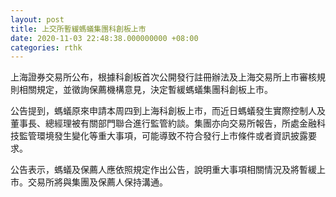 ```yaml
---
layout: post
title: 上交所暫緩螞蟻集團科創板上市
date: 2020-11-03 22:48:38.000000000 +08:00
categories: rthk
---
```


上海證券交易所公布，根據科創板首次公開發行註冊辦法及上海交易所上市審核規則相關規定，並徵詢保薦機構意見，決定暫緩螞蟻集團科創板上市。

公告提到，螞蟻原來申請本周四到上海科創板上市，而近日螞蟻發生實際控制人及董事長、總經理被有關部門聯合進行監管約談。集團亦向交易所報告，所處金融科技監管環境發生變化等重大事項，可能導致不符合發行上市條件或者資訊披露要求。

公告表示，螞蟻及保薦人應依照規定作出公告，說明重大事項相關情況及將暫緩上市。交易所將與集團及保薦人保持溝通。
